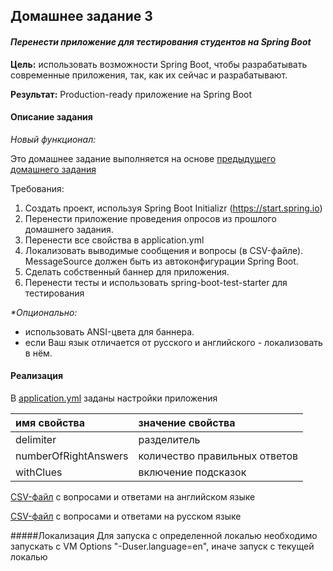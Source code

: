 ## Домашнее задание 3
#### *Перенести приложение для тестирования студентов на Spring Boot*
**Цель:** использовать возможности Spring Boot, чтобы разрабатывать современные приложения, так, как их сейчас и разрабатывают.

**Результат:** Production-ready приложение на Spring Boot
#### Описание задания

*Новый функционал:*

Это домашнее задание выполняется на основе [предыдущего домашнего задания](../spring-02) 

Требования:

1. Создать проект, используя Spring Boot Initializr (https://start.spring.io)
2. Перенести приложение проведения опросов из прошлого домашнего задания.
3. Перенести все свойства в application.yml
4. Локализовать выводимые сообщения и вопросы (в CSV-файле). MessageSource должен быть из автоконфигурации Spring Boot.
5. Сделать собственный баннер для приложения.
6. Перенести тесты и использовать spring-boot-test-starter для тестирования

_*Опционально:_
- использовать ANSI-цвета для баннера.
- если Ваш язык отличается от русского и английского - локализовать в нём.

#### Реализация

В [application.yml](./src/main/resources/application.yml) заданы настройки приложения

| имя свойства | значение свойства |
| :--- | :---  |
| delimiter | разделитель  |
| numberOfRightAnswers | количество правильных ответов |
| withClues | включение подсказок |

[CSV-файл](src/main/resources/tests_en.csv) с вопросами и ответами на английском языке

[CSV-файл](src/main/resources/tests_ru.csv) с вопросами и ответами на русском языке

#####Локализация
Для запуска с определенной локалью необходимо запускать с VM Options "-Duser.language=en", иначе запуск с текущей локалью
